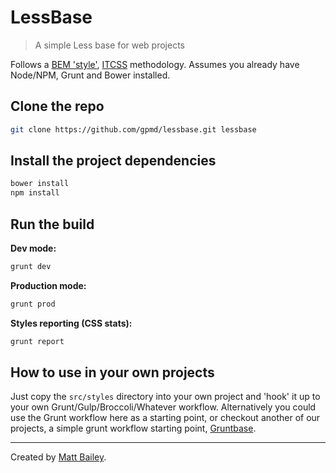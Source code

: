 # LessBase

> A simple Less base for web projects

Follows a [BEM 'style'](http://csswizardry.com/2013/01/mindbemding-getting-your-head-round-bem-syntax/), [ITCSS](https://speakerdeck.com/dafed/managing-css-projects-with-itcss) methodology. Assumes you already have Node/NPM, Grunt and Bower installed.

## Clone the repo

```bash
git clone https://github.com/gpmd/lessbase.git lessbase
```

## Install the project dependencies

```bash
bower install
npm install
```

## Run the build

**Dev mode:**

```bash
grunt dev
```

**Production mode:**

```bash
grunt prod
```

**Styles reporting (CSS stats):**

```bash
grunt report
```

## How to use in your own projects

Just copy the `src/styles` directory into your own project and 'hook' it up to your own Grunt/Gulp/Broccoli/Whatever workflow. Alternatively you could use the Grunt workflow here as a starting point, or checkout another of our projects, a simple grunt workflow starting point, [Gruntbase](https://github.com/gpmd/gruntbase).

---

Created by [Matt Bailey](http://mattbailey.io/).
